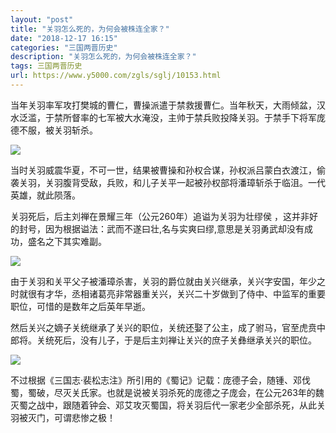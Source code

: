 ```yaml
---
layout: "post"
title: "关羽怎么死的，为何会被株连全家？"
date: "2018-12-17 16:15"
categories: "三国两晋历史"
description: "关羽怎么死的，为何会被株连全家？"
tags: 三国两晋历史
url: https://www.y5000.com/zgls/sglj/10153.html
---
```






当年关羽率军攻打樊城的曹仁，曹操派遣于禁救援曹仁。当年秋天，大雨倾盆，汉水泛滥，于禁所督率的七军被大水淹没，主帅于禁兵败投降关羽。于禁手下将军庞德不服，被关羽斩杀。

![](https://img.y5000.com/uploads/allimg/170111/8-1F111143J4134.jpg)

当时关羽威震华夏，不可一世，结果被曹操和孙权合谋，孙权派吕蒙白衣渡江，偷袭关羽，关羽腹背受敌，兵败，和儿子关平一起被孙权部将潘璋斩杀于临沮。一代英雄，就此陨落。

关羽死后，后主刘禅在景耀三年（公元260年）追谥为关羽为壮缪侯
，这并非好的封号，因为根据谥法：武而不遂曰壮,名与实爽曰缪,意思是关羽勇武却没有成功，盛名之下其实难副。

![](https://img.y5000.com/uploads/allimg/170111/8-1F111143K3M0.jpg)

由于关羽和关平父子被潘璋杀害，关羽的爵位就由关兴继承，关兴字安国，年少之时就很有才华，丞相诸葛亮非常器重关兴，关兴二十岁做到了侍中、中监军的重要职位，可惜的是数年之后英年早逝。

然后关兴之嫡子关统继承了关兴的职位，关统还娶了公主，成了驸马，官至虎贲中郎将。关统死后，没有儿子，于是后主刘禅让关兴的庶子关彝继承关兴的职位。

![](https://img.y5000.com/uploads/allimg/170111/8-1F111143P2649.jpg)

不过根据《三国志·裴松志注》所引用的《蜀记》记载：庞德子会，随锺、邓伐蜀，蜀破，尽灭关氏家。也就是说被关羽杀死的庞德之子庞会，在公元263年的魏灭蜀之战中，跟随着钟会、邓艾攻灭蜀国，将关羽后代一家老少全部杀死，从此关羽被灭门，可谓悲惨之极！
